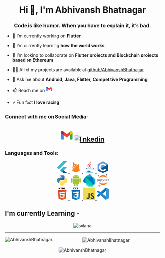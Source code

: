 <h1 align="center">Hi 👋, I'm Abhivansh Bhatnagar</h1>
<h3 align="center">Code is like humor. When you have to explain it, it’s bad.</h3>



- 🔭 I’m currently working on **Flutter**

- 🌱 I’m currently learning **how the world works**

- 👯 I’m looking to collaborate on **Flutter projects and Blockchain projects based on Ethereum**

- 👨‍💻 All of my projects are available at [github/AbhivanshBhatnagar](https://github.com/AbhivanshBhatnagar)

<!-- - 📝 I regularly write articles on <a href="aptgetinfo.medium.com" alt="Medium"><img src='https://raw.githubusercontent.com/nativefier/nativefier-icons/gh-pages/files/medium.png' alt='Medium' height='25'></a> <a href="https://aptgetinfo.blogspot.com/" alt="Blogspot"><img src='https://www.blogger.com/img/logo_blogger_40px.png' alt='BlogSpot' height='25'></a> -->

- 💬 Ask me about **Android, Java, Flutter, Competitive Programming**

- 📫 Reach me on <a href="mailto:bhatnagar1102abhivansh@gmail.com" alt="Contact me"><img src='https://raw.githubusercontent.com/nativefier/nativefier-icons/gh-pages/files/gmail.png' alt='Gmail' height='20'></a>

- ⚡ Fun fact **I love racing**


<h3 align="left">Connect with me on Social Media-</h3>
    <h2 align="center">
        <!--Twitter-->
<!--            <a href="https://twitter.com/deepak_kumar216" alt="Twitter"><img src='https://raw.githubusercontent.com/nativefier/nativefier-icons/gh-pages/files/twitter.png' alt='twitter' height='40' width='40'></a> -->
        <!--Gmail-->
           <a href="mailto:bhatnagar1102abhivansh@gmail.com" alt="Contact me"><img src='https://raw.githubusercontent.com/nativefier/nativefier-icons/gh-pages/files/gmail.png' alt='Gmail' height='40'></a>
         <!--Github-->
<!--            <a href="https://t.me/kernel_panic0" alt="Telegram"><img src='http://www.vectorico.com/download/social_media/Telegram-Icon.png' alt='telegram' height='40'></a> -->
           <!--linkedin-->
          <a href="https://www.linkedin.com/in/abhivansh-bhatnagar/" alt="Linkedin"><img src='https://media-exp3.licdn.com/dms/image/C4D0BAQGyOWvr4W0Pow/company-logo_200_200/0/1590003577120?e=1634169600&v=beta&t=H0Vws3lPMpnfAaOPM4DuO1yz0E9nfuFwI34YGyAr34o' alt='linkedin' height='40'></a>
    </h2>

<h3 align="left">Languages and Tools:</h3>
<p align="center">
<!--   <a href="https://console.cloud.google.com/" target="_blank">
    <img
      src="https://raw.githubusercontent.com/devicons/devicon/master/icons/googlecloud/googlecloud-original.svg"
      alt="gcp"
      width="40"
      height="40"
    />
  </a> -->

<!--   <a href="https://www.linux.org/" target="_blank">
    <img
      src="https://raw.githubusercontent.com/devicons/devicon/master/icons/linux/linux-original.svg"
      alt="linux"
      width="40"
      height="40"
    />
  </a>
 -->

<!--   <a href="https://www.debian.org/" target="_blank">
    <img
      src="https://raw.githubusercontent.com/devicons/devicon/master/icons/debian/debian-original.svg"
      alt="debian"
      width="40"
      height="40"
    />
  </a>
 -->
<!--   <a href="https://www.gnu.org/software/bash/" target="_blank">
    <img
      src="https://raw.githubusercontent.com/devicons/devicon/master/icons/bash/bash-original.svg"
      alt="bash"
      width="40"
      height="40"
    />
  </a>
 -->
<!--   <a href="https://www.openssh.com/" target="_blank">
    <img
      src="https://raw.githubusercontent.com/devicons/devicon/master/icons/ssh/ssh-original-wordmark.svg"
      alt="ssh"
      width="40"
      height="40"
    />
  </a>
<br> -->

  <a href="https://flutter.dev/" target="_blank">
    <img
      src="https://github.com/devicons/devicon/blob/master/icons/flutter/flutter-original.svg"
      alt="Flutter"
      width="40"
      height="40"
    />
  </a>
  <a href="https://firebase.google.com/" target="_blank">
    <img
      src="https://github.com/devicons/devicon/blob/master/icons/firebase/firebase-plain.svg"
      alt="Firebase"
      width="40"
      height="40"
    />
  </a>
  <a href="https://www.java.com/en/" target="_blank">
    <img
      src="https://github.com/devicons/devicon/blob/master/icons/java/java-original.svg"
      alt="Java"
      width="40"
      height="40"
    />
  </a>
  <a href="https://www.cprogramming.com/" target="_blank">
    <img
      src="https://raw.githubusercontent.com/devicons/devicon/master/icons/c/c-original.svg"
      alt="C"
      width="40"
      height="40"
    />
  </a>
  <br>
  <a href="https://www.python.org/" target="_blank">
    <img
      src="https://raw.githubusercontent.com/devicons/devicon/master/icons/python/python-original.svg"
      alt="Python"
      width="40"
      height="40"
    />
  </a>
  <a href="https://developer.android.com/" target="_blank">
    <img
      src="https://github.com/devicons/devicon/blob/master/icons/android/android-plain.svg"
      alt="Andoid Development"
      width="40"
      height="40"
    />
  </a>
  
  
  <a href="https://dart.dev/" target="_blank">
    <img
      src="https://github.com/devicons/devicon/blob/master/icons/dart/dart-original.svg"
      alt="Dart"
      width="40"
      height="40"
    />
  </a> 
  


  

  <a href="https://jupyter.org/" target="_blank">
    <img
      src="https://raw.githubusercontent.com/devicons/devicon/master/icons/jupyter/jupyter-original-wordmark.svg"
      alt="Jupyter"
      width="40"
      height="40"
    />
  </a>
    <br>

<!--   <a href="https://www.raspberrypi.org/" target="_blank">
    <img
      src="https://raw.githubusercontent.com/devicons/devicon/master/icons/raspberrypi/raspberrypi-original.svg"
      alt="raspberry-pi/"
      width="40"
      height="40"
    />
  </a> -->

  <a href="https://www.w3.org/html/" target="_blank">
    <img
      src="https://raw.githubusercontent.com/devicons/devicon/master/icons/html5/html5-original-wordmark.svg"
      alt="html5"
      width="40"
      height="40"
    />
  </a>

  <a href="https://www.w3schools.com/css/" target="_blank">
    <img
      src="https://raw.githubusercontent.com/devicons/devicon/master/icons/css3/css3-original-wordmark.svg"
      alt="css3"
      width="40"
      height="40"
    />
  </a>
  <a href="https://developer.mozilla.org/en-US/docs/Web/JavaScript" target="_blank">
    <img
      src="https://raw.githubusercontent.com/devicons/devicon/master/icons/javascript/javascript-original.svg"
      alt="Javascript"
      width="40"
      height="40"
    />
  </a>
    
   <a href="https://code.visualstudio.com/" target="_blank">
    <img
      src="https://github.com/devicons/devicon/blob/master/icons/vscode/vscode-original.svg"
      alt="C"
      width="40"
      height="40"
    />
  </a>
    
<!--   <a href="https://visualstudio.microsoft.com/" target="_blank">
    <img
      src="https://github.com/devicons/devicon/blob/master/icons/visualstudio/visualstudio-plain.svg"
      alt="C"
      width="40"
      height="40"
    />
  </a> -->
  


<!--   <a href="https://reactjs.org/" target="_blank">
    <img
      src="https://raw.githubusercontent.com/devicons/devicon/master/icons/react/react-original-wordmark.svg"
      alt="react"
      width="40"
      height="40"
    />
  </a> -->
<!--   <a href="https://redux.js.org" target="_blank">
    <img
      src="https://raw.githubusercontent.com/devicons/devicon/master/icons/redux/redux-original.svg"
      alt="redux"
      width="40"
      height="40"
    />
  </a> -->




<!--   <a href="https://nodejs.org" target="_blank">
    <img
      src="https://raw.githubusercontent.com/devicons/devicon/master/icons/nodejs/nodejs-original.svg"
      alt="nodejs"
      width="40"
      height="40"
    />
  </a> -->



<!--    <a href="https://expressjs.com/" target="_blank">
    <img
      src="https://raw.githubusercontent.com/devicons/devicon/master/icons/express/express-original.svg"
      alt="expressjs"
      width="40"
      height="40"
    />
  </a> -->

<!--   <a href="https://www.mongodb.com/" target="_blank">
    <img
      src="https://raw.githubusercontent.com/devicons/devicon/master/icons/mongodb/mongodb-original.svg"
      alt="mongodb"
      width="40"
      height="40"
    />
  </a> -->
  

<!--   <a href="https://jestjs.io" target="_blank">
    <img
      src="https://www.vectorlogo.zone/logos/jestjsio/jestjsio-icon.svg"
      alt="jest"
      width="40"
      height="40"
    />
  </a>
 -->

<!--   <a href="https://handlebarsjs.com/" target="_blank">
    <img
      src="https://raw.githubusercontent.com/devicons/devicon/master/icons/handlebars/handlebars-original.svg"
      alt="handlebars"
      width="40"
      height="40"
    />
  </a>
 -->

<!--   <a href="https://flask.palletsprojects.com/en/2.0.x/" target="_blank">
    <img
      src="https://raw.githubusercontent.com/devicons/devicon/master/icons/flask/flask-original.svg"
      alt="flask"
      width="40"
      height="40"
    />
  </a>
 -->

<!--   <a href="https://www.postgresql.org/" target="_blank">
    <img
      src="https://raw.githubusercontent.com/devicons/devicon/master/icons/postgresql/postgresql-original.svg"
      alt="postgresql"
      width="40"
      height="40"
    />
  </a>
 -->
<!--   <a href="https://www.sqlalchemy.org/" target="_blank">
    <img
      src="https://raw.githubusercontent.com/devicons/devicon/master/icons/sqlalchemy/sqlalchemy-original.svg"
      alt="sqlalchemy"
      width="40"
      height="40"
    />
  </a>
 -->



<!--   <a href="https://git-scm.com/" target="_blank">
    <img
      src="https://www.vectorlogo.zone/logos/git-scm/git-scm-icon.svg"
      alt="git"
      width="40"
      height="40"
    />
  </a>
  <a href="https://heroku.com" target="_blank">
    <img
      src="https://www.vectorlogo.zone/logos/heroku/heroku-icon.svg"
      alt="heroku"
      width="40"
      height="40"
    />
  </a>
 -->

  


<!--   <a href="https://sass-lang.com" target="_blank">
    <img
      src="https://raw.githubusercontent.com/devicons/devicon/master/icons/sass/sass-original.svg"
      alt="sass"
      width="40"
      height="40"
    />
  </a>
</p> -->







## I'm currently Learning -

<p align="center">
    <img
      src="https://www.bitprime.co.nz/wp-content/uploads/2020/06/solana-400x400.png"
       alt="solana"/>
</p>
    
***

<p>
  <img
    align="left"
    src="https://github-readme-stats.vercel.app/api/top-langs?username=AbhivanshBhatnagar&show_icons=true&locale=en&langs_count=10&theme=radical"
    alt="AbhivanshBhatnagar"
  />
</p>

<p align="center">
  <img
    align="center"
    src="https://github-readme-stats.vercel.app/api?username=AbhivanshBhatnagar&show_icons=true&locale=en&theme=radical"
    alt="AbhivanshBhatnagar"
  /> 

</p>


<p align="center">
   <img
    align="center"
    src="https://github-readme-streak-stats.herokuapp.com/?user=AbhivanshBhatnagar&theme=radical"
    alt="AbhivanshBhatnagar"
  />
</p>




